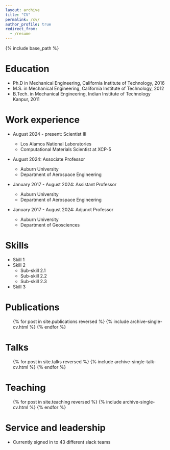 ```yaml
---
layout: archive
title: "CV"
permalink: /cv/
author_profile: true
redirect_from:
  - /resume
---
```


{% include base_path %}

Education
======
* Ph.D in Mechanical Engineering, California Institute of Technology, 2016
* M.S. in Mechanical Engineering, California Institute of Technology, 2012
* B.Tech. in Mechanical Engineering, Indian Institute of Technology Kanpur, 2011

Work experience
======
* August 2024 - present: Scientist III
  * Los Alamos National Laboratories
  * Computational Materials Scientist at XCP-5

* August 2024: Associate Professor
  * Auburn University
  * Department of Aerospace Engineering

* January 2017 - August 2024: Assistant Professor
  * Auburn University
  * Department of Aerospace Engineering

* January 2017 - August 2024: Adjunct Professor
  * Auburn University
  * Department of Geosciences
  
Skills
======
* Skill 1
* Skill 2
  * Sub-skill 2.1
  * Sub-skill 2.2
  * Sub-skill 2.3
* Skill 3

Publications
======
  <ul>{% for post in site.publications reversed %}
    {% include archive-single-cv.html %}
  {% endfor %}</ul>
  
Talks
======
  <ul>{% for post in site.talks reversed %}
    {% include archive-single-talk-cv.html  %}
  {% endfor %}</ul>
  
Teaching
======
  <ul>{% for post in site.teaching reversed %}
    {% include archive-single-cv.html %}
  {% endfor %}</ul>
  
Service and leadership
======
* Currently signed in to 43 different slack teams
